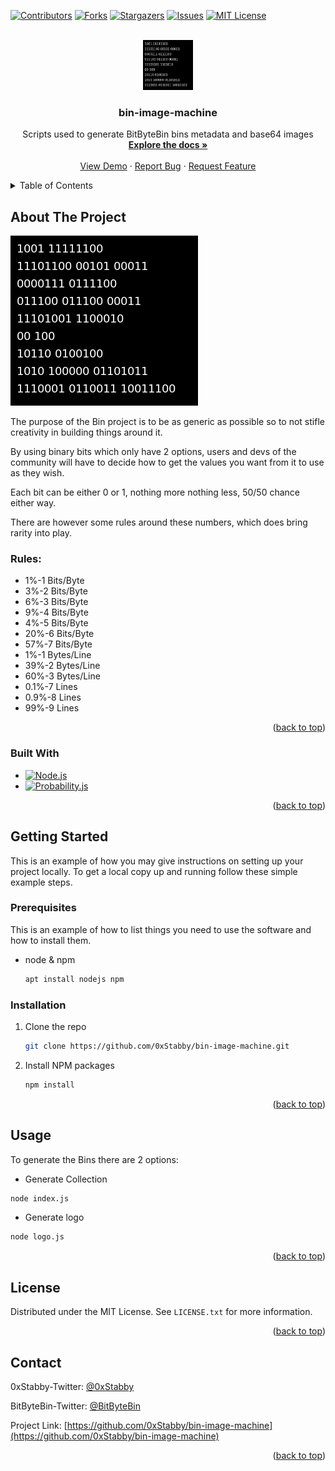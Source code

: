 <a name="readme-top"></a>

[![Contributors][contributors-shield]][contributors-url]
[![Forks][forks-shield]][forks-url]
[![Stargazers][stars-shield]][stars-url]
[![Issues][issues-shield]][issues-url]
[![MIT License][license-shield]][license-url]



<!-- PROJECT LOGO -->
<br />
<div align="center">
  <a href="https://github.com/0xStabby/bin-image-machine">
    <img src="assets/0.png" alt="Logo" width="80" height="80">
  </a>

<h3 align="center">bin-image-machine</h3>

  <p align="center">
    Scripts used to generate BitByteBin bins metadata and base64 images
    <br />
    <a href="https://github.com/0xStabby/bin-image-machine"><strong>Explore the docs »</strong></a>
    <br />
    <br />
    <a href="https://github.com/0xStabby/bin-image-machine">View Demo</a>
    ·
    <a href="https://github.com/0xStabby/bin-image-machine/issues">Report Bug</a>
    ·
    <a href="https://github.com/0xStabby/bin-image-machine/issues">Request Feature</a>
  </p>
</div>



<!-- TABLE OF CONTENTS -->
<details>
  <summary>Table of Contents</summary>
  <ol>
    <li>
      <a href="#about-the-project">About The Project</a>
      <ul>
        <li><a href="#built-with">Built With</a></li>
      </ul>
    </li>
    <li>
      <a href="#getting-started">Getting Started</a>
      <ul>
        <li><a href="#prerequisites">Prerequisites</a></li>
        <li><a href="#installation">Installation</a></li>
      </ul>
    </li>
    <li><a href="#usage">Usage</a></li>
    <li><a href="#license">License</a></li>
    <li><a href="#contact">Contact</a></li>
  </ol>
</details>



<!-- ABOUT THE PROJECT -->
## About The Project

[![Product Name Screen Shot][product-screenshot]](https://github.com/BitByteBin/bin-image-machine)

The purpose of the Bin project is to be as generic as possible so to not stifle creativity in building things around it.

By using binary bits which only have 2 options, users and devs of the community will have to decide how to get the values you want from it to use as they wish.

Each bit can be either 0 or 1, nothing more nothing less, 50/50 chance either way.

There are however some rules around these numbers, which does bring rarity into play.

### Rules:
* 1%-1 Bits/Byte
* 3%-2 Bits/Byte
* 6%-3 Bits/Byte
* 9%-4 Bits/Byte
* 4%-5 Bits/Byte
* 20%-6 Bits/Byte
* 57%-7 Bits/Byte
* 1%-1 Bytes/Line
* 39%-2 Bytes/Line
* 60%-3 Bytes/Line
* 0.1%-7 Lines
* 0.9%-8 Lines
* 99%-9 Lines

<p align="right">(<a href="#readme-top">back to top</a>)</p>



### Built With

* [![Node.js][Node.js]][Node.js-url]
* [![Probability.js][Probability.js]][Probability.js-url]

<p align="right">(<a href="#readme-top">back to top</a>)</p>



<!-- GETTING STARTED -->
## Getting Started

This is an example of how you may give instructions on setting up your project locally.
To get a local copy up and running follow these simple example steps.

### Prerequisites

This is an example of how to list things you need to use the software and how to install them.
* node & npm
  ```sh
  apt install nodejs npm
  ```


### Installation

1. Clone the repo
   ```sh
   git clone https://github.com/0xStabby/bin-image-machine.git
   ```
2. Install NPM packages
   ```sh
   npm install
   ```

<p align="right">(<a href="#readme-top">back to top</a>)</p>



<!-- USAGE EXAMPLES -->
## Usage
To generate the Bins there are 2 options:

* Generate Collection
```sh
node index.js
```
* Generate logo
```sh
node logo.js
```

<p align="right">(<a href="#readme-top">back to top</a>)</p>



<!-- LICENSE -->
## License

Distributed under the MIT License. See `LICENSE.txt` for more information.

<p align="right">(<a href="#readme-top">back to top</a>)</p>



<!-- CONTACT -->
## Contact

0xStabby-Twitter: [@0xStabby](https://twitter.com/0xStabby)

BitByteBin-Twitter: [@BitByteBin](https://twitter.com/BitByteBin)

Project Link: [https://github.com/0xStabby/bin-image-machine](https://github.com/0xStabby/bin-image-machine)

<p align="right">(<a href="#readme-top">back to top</a>)</p>



<!-- MARKDOWN LINKS & IMAGES -->
<!-- https://www.markdownguide.org/basic-syntax/#reference-style-links -->
[contributors-shield]: https://img.shields.io/github/contributors/0xStabby/bin-image-machine.svg?style=for-the-badge
[contributors-url]: https://github.com/0xStabby/bin-image-machine/graphs/contributors
[forks-shield]: https://img.shields.io/github/forks/0xStabby/bin-image-machine.svg?style=for-the-badge
[forks-url]: https://github.com/0xStabby/bin-image-machine/network/members
[stars-shield]: https://img.shields.io/github/stars/0xStabby/bin-image-machine.svg?style=for-the-badge
[stars-url]: https://github.com/0xStabby/bin-image-machine/stargazers
[issues-shield]: https://img.shields.io/github/issues/0xStabby/bin-image-machine.svg?style=for-the-badge
[issues-url]: https://github.com/0xStabby/bin-image-machine/issues
[license-shield]: https://img.shields.io/github/license/0xStabby/bin-image-machine.svg?style=for-the-badge
[license-url]: https://github.com/0xStabby/bin-image-machine/blob/master/LICENSE.txt
[product-screenshot]: assets/0.png
[Node.js]: https://img.shields.io/static/v1?style=for-the-badge&message=Node.js&color=339933&logo=Node.js&logoColor=FFFFFF&label=
[Node.js-url]: https://nodejs.org
[Probability.js]: https://img.shields.io/badge/Probability.js-magenta?style=for-the-badge
[Probability.js-url]: https://github.com/fschaefer/Probability.js
